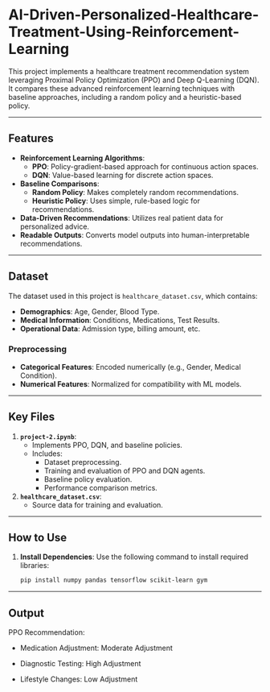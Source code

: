 # AI-Driven-Personalized-Healthcare-Treatment-Using-Reinforcement-Learning

This project implements a healthcare treatment recommendation system leveraging Proximal Policy Optimization (PPO) and Deep Q-Learning (DQN). It compares these advanced reinforcement learning techniques with baseline approaches, including a random policy and a heuristic-based policy.

---

## Features
- **Reinforcement Learning Algorithms**:
  - **PPO**: Policy-gradient-based approach for continuous action spaces.
  - **DQN**: Value-based learning for discrete action spaces.
- **Baseline Comparisons**:
  - **Random Policy**: Makes completely random recommendations.
  - **Heuristic Policy**: Uses simple, rule-based logic for recommendations.
- **Data-Driven Recommendations**: Utilizes real patient data for personalized advice.
- **Readable Outputs**: Converts model outputs into human-interpretable recommendations.

---

## Dataset
The dataset used in this project is `healthcare_dataset.csv`, which contains:
- **Demographics**: Age, Gender, Blood Type.
- **Medical Information**: Conditions, Medications, Test Results.
- **Operational Data**: Admission type, billing amount, etc.

### Preprocessing
- **Categorical Features**: Encoded numerically (e.g., Gender, Medical Condition).
- **Numerical Features**: Normalized for compatibility with ML models.

---

## Key Files
1. **`project-2.ipynb`**:
   - Implements PPO, DQN, and baseline policies.
   - Includes:
     - Dataset preprocessing.
     - Training and evaluation of PPO and DQN agents.
     - Baseline policy evaluation.
     - Performance comparison metrics.
2. **`healthcare_dataset.csv`**:
   - Source data for training and evaluation.

---

## How to Use
1. **Install Dependencies**:
   Use the following command to install required libraries:

   ```bash
   pip install numpy pandas tensorflow scikit-learn gym

---

## Output 
PPO Recommendation:
- Medication Adjustment: Moderate Adjustment

- Diagnostic Testing: High Adjustment

- Lifestyle Changes: Low Adjustment


